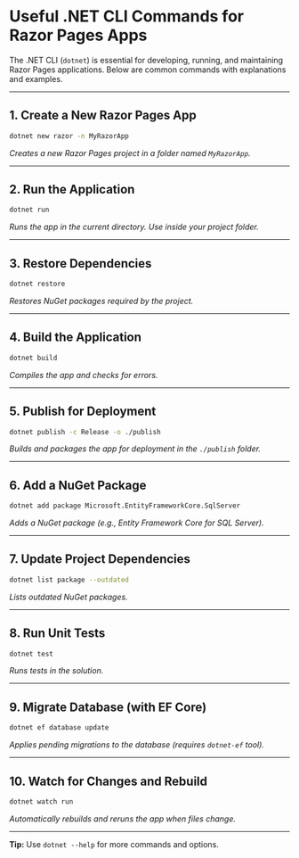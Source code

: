 # Useful .NET CLI Commands for Razor Pages Apps

The .NET CLI (`dotnet`) is essential for developing, running, and maintaining Razor Pages applications. Below are common commands with explanations and examples.

---

## 1. Create a New Razor Pages App

```bash
dotnet new razor -n MyRazorApp
```
*Creates a new Razor Pages project in a folder named `MyRazorApp`.*

---

## 2. Run the Application

```bash
dotnet run
```
*Runs the app in the current directory. Use inside your project folder.*

---

## 3. Restore Dependencies

```bash
dotnet restore
```
*Restores NuGet packages required by the project.*

---

## 4. Build the Application

```bash
dotnet build
```
*Compiles the app and checks for errors.*

---

## 5. Publish for Deployment

```bash
dotnet publish -c Release -o ./publish
```
*Builds and packages the app for deployment in the `./publish` folder.*

---

## 6. Add a NuGet Package

```bash
dotnet add package Microsoft.EntityFrameworkCore.SqlServer
```
*Adds a NuGet package (e.g., Entity Framework Core for SQL Server).*

---

## 7. Update Project Dependencies

```bash
dotnet list package --outdated
```
*Lists outdated NuGet packages.*

---

## 8. Run Unit Tests

```bash
dotnet test
```
*Runs tests in the solution.*

---

## 9. Migrate Database (with EF Core)

```bash
dotnet ef database update
```
*Applies pending migrations to the database (requires `dotnet-ef` tool).*

---

## 10. Watch for Changes and Rebuild

```bash
dotnet watch run
```
*Automatically rebuilds and reruns the app when files change.*

---

**Tip:** Use `dotnet --help` for more commands and options.